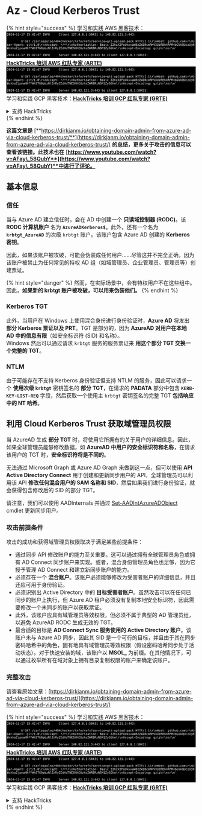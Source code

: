 # Az - Cloud Kerberos Trust

{% hint style="success" %}
学习和实践 AWS 黑客技术：<img src="../../../../.gitbook/assets/image (1).png" alt="" data-size="line">[**HackTricks 培训 AWS 红队专家 (ARTE)**](https://training.hacktricks.xyz/courses/arte)<img src="../../../../.gitbook/assets/image (1).png" alt="" data-size="line">\
学习和实践 GCP 黑客技术：<img src="../../../../.gitbook/assets/image (2).png" alt="" data-size="line">[**HackTricks 培训 GCP 红队专家 (GRTE)**<img src="../../../../.gitbook/assets/image (2).png" alt="" data-size="line">](https://training.hacktricks.xyz/courses/grte)

<details>

<summary>支持 HackTricks</summary>

* 查看 [**订阅计划**](https://github.com/sponsors/carlospolop)!
* **加入** 💬 [**Discord 群组**](https://discord.gg/hRep4RUj7f) 或 [**电报群组**](https://t.me/peass) 或 **在** **Twitter** 🐦 [**@hacktricks\_live**](https://twitter.com/hacktricks\_live)** 上关注我们。**
* **通过向** [**HackTricks**](https://github.com/carlospolop/hacktricks) 和 [**HackTricks Cloud**](https://github.com/carlospolop/hacktricks-cloud) github 仓库提交 PR 分享黑客技巧。

</details>
{% endhint %}

**这篇文章是** [**https://dirkjanm.io/obtaining-domain-admin-from-azure-ad-via-cloud-kerberos-trust/**](https://dirkjanm.io/obtaining-domain-admin-from-azure-ad-via-cloud-kerberos-trust/) **的总结，更多关于攻击的信息可以查看该链接。此技术也在** [**https://www.youtube.com/watch?v=AFay\_58QubY**](https://www.youtube.com/watch?v=AFay\_58QubY)**中进行了评论。**

## 基本信息

### 信任

当与 Azure AD 建立信任时，会在 AD 中创建一个 **只读域控制器 (RODC)**。该 **RODC 计算机账户** 名为 **`AzureADKerberos$`**。此外，还有一个名为 **`krbtgt_AzureAD`** 的次级 `krbtgt` 账户。该账户包含 Azure AD 创建的 **Kerberos 密钥**。

因此，如果该账户被攻破，可能会伪装成任何用户……尽管这并不完全正确，因为该账户被禁止为任何常见的特权 AD 组（如域管理员、企业管理员、管理员等）创建票证。

{% hint style="danger" %}
然而，在实际场景中，会有特权用户不在这些组中。因此，**如果新的 krbtgt 账户被攻破，可以用来伪装他们。**
{% endhint %}

### Kerberos TGT

此外，当用户在 Windows 上使用混合身份进行身份验证时，**Azure AD** 将发出 **部分 Kerberos 票证以及 PRT**。TGT 是部分的，因为 **AzureAD 对用户在本地 AD 中的信息有限**（如安全标识符 (SID) 和名称）。\
Windows 然后可以通过请求 `krbtgt` 服务的服务票证来 **用这个部分 TGT 交换一个完整的 TGT**。

### NTLM

由于可能存在不支持 Kerberos 身份验证但支持 NTLM 的服务，因此可以请求一个 **使用次级 `krbtgt`** 密钥签名的 **部分 TGT**，在请求的 **PADATA** 部分中包含 **`KERB-KEY-LIST-REQ`** 字段，然后获取一个使用主 `krbtgt` 密钥签名的完整 TGT **包括响应中的 NT 哈希**。

## 利用 Cloud Kerberos Trust 获取域管理员权限 <a href="#abusing-cloud-kerberos-trust-to-obtain-domain-admin" id="abusing-cloud-kerberos-trust-to-obtain-domain-admin"></a>

当 AzureAD 生成 **部分 TGT** 时，将使用它所拥有的关于用户的详细信息。因此，如果全球管理员能够修改数据，如 **AzureAD 中用户的安全标识符和名称**，在请求该用户的 TGT 时，**安全标识符将是不同的**。

无法通过 Microsoft Graph 或 Azure AD Graph 来做到这一点，但可以使用 **API Active Directory Connect** 用于创建和更新同步用户的 API，全球管理员可以利用该 API **修改任何混合用户的 SAM 名称和 SID**，然后如果我们进行身份验证，就会获得包含修改后的 SID 的部分 TGT。

请注意，我们可以使用 AADInternals 并通过 [Set-AADIntAzureADObject](https://aadinternals.com/aadinternals/#set-aadintazureadobject-a) cmdlet 更新同步用户。

### 攻击前提条件 <a href="#attack-prerequisites" id="attack-prerequisites"></a>

攻击的成功和获得域管理员权限取决于满足某些前提条件：

* 通过同步 API 修改账户的能力至关重要。这可以通过拥有全球管理员角色或拥有 AD Connect 同步账户来实现。或者，混合身份管理员角色也足够，因为它授予管理 AD Connect 和建立新同步账户的能力。
* 必须存在一个 **混合账户**。该账户必须能够修改为受害者账户的详细信息，并且还应可用于身份验证。
* 必须识别出 Active Directory 中的 **目标受害者账户**。虽然攻击可以在任何已同步的账户上执行，但 Azure AD 租户必须没有复制本地安全标识符，因此需要修改一个未同步的账户以获取票证。
* 此外，该账户应具有域管理员等效权限，但必须不属于典型的 AD 管理员组，以避免 AzureAD RODC 生成无效的 TGT。
* 最合适的目标是 **AD Connect Sync 服务使用的 Active Directory 账户**。该账户未与 Azure AD 同步，因此其 SID 是一个可行的目标，并且由于其在同步密码哈希中的角色，固有地具有域管理员等效权限（假设密码哈希同步处于活动状态）。对于快速安装的域，该账户以 **MSOL\_** 为前缀。在其他情况下，可以通过枚举所有在域对象上拥有目录复制权限的账户来确定该账户。

### 完整攻击 <a href="#the-full-attack" id="the-full-attack"></a>

请查看原始文章：[https://dirkjanm.io/obtaining-domain-admin-from-azure-ad-via-cloud-kerberos-trust/](https://dirkjanm.io/obtaining-domain-admin-from-azure-ad-via-cloud-kerberos-trust/)

{% hint style="success" %}
学习和实践 AWS 黑客技术：<img src="../../../../.gitbook/assets/image (1).png" alt="" data-size="line">[**HackTricks 培训 AWS 红队专家 (ARTE)**](https://training.hacktricks.xyz/courses/arte)<img src="../../../../.gitbook/assets/image (1).png" alt="" data-size="line">\
学习和实践 GCP 黑客技术：<img src="../../../../.gitbook/assets/image (2).png" alt="" data-size="line">[**HackTricks 培训 GCP 红队专家 (GRTE)**<img src="../../../../.gitbook/assets/image (2).png" alt="" data-size="line">](https://training.hacktricks.xyz/courses/grte)

<details>

<summary>支持 HackTricks</summary>

* 查看 [**订阅计划**](https://github.com/sponsors/carlospolop)!
* **加入** 💬 [**Discord 群组**](https://discord.gg/hRep4RUj7f) 或 [**电报群组**](https://t.me/peass) 或 **在** **Twitter** 🐦 [**@hacktricks\_live**](https://twitter.com/hacktricks\_live)** 上关注我们。**
* **通过向** [**HackTricks**](https://github.com/carlospolop/hacktricks) 和 [**HackTricks Cloud**](https://github.com/carlospolop/hacktricks-cloud) github 仓库提交 PR 分享黑客技巧。

</details>
{% endhint %}
